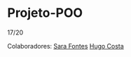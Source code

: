 # Projeto-POO

17/20

Colaboradores:
[Sara Fontes](https://github.com/Sarafont)
[Hugo Costa](https://github.com/Hugocrc)
